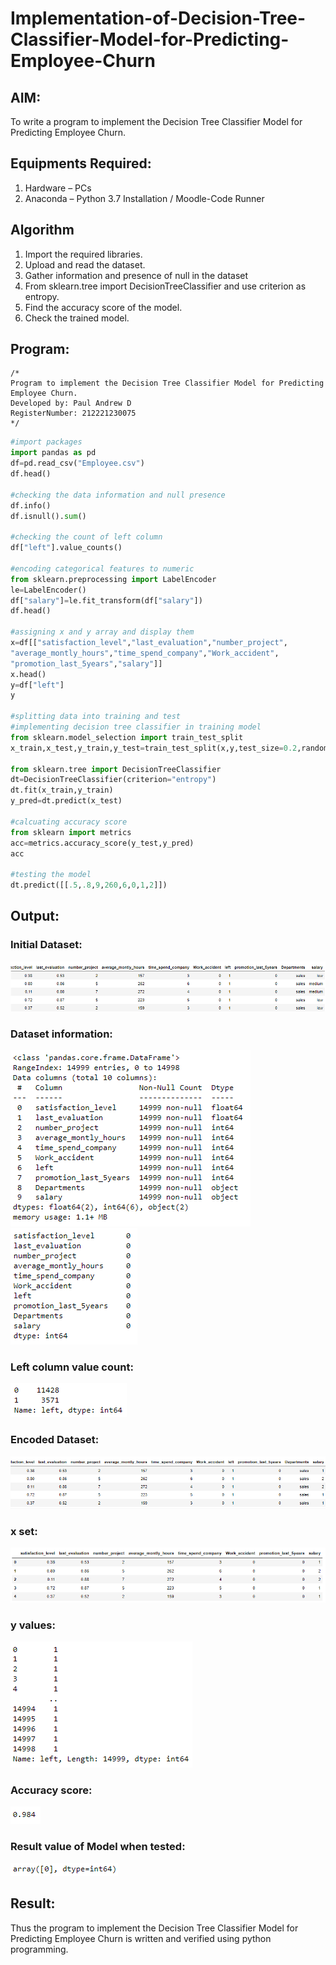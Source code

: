 # Implementation-of-Decision-Tree-Classifier-Model-for-Predicting-Employee-Churn

## AIM:
To write a program to implement the Decision Tree Classifier Model for Predicting Employee Churn.

## Equipments Required:
1. Hardware – PCs
2. Anaconda – Python 3.7 Installation / Moodle-Code Runner

## Algorithm
1. Import the required libraries.
2. Upload and read the dataset.
3. Gather information and presence of null in the dataset
4. From sklearn.tree import DecisionTreeClassifier and use criterion as entropy.
5. Find the accuracy score of the model.
6. Check the trained model.
## Program:
```
/*
Program to implement the Decision Tree Classifier Model for Predicting Employee Churn.
Developed by: Paul Andrew D
RegisterNumber: 212221230075
*/
```
```python
#import packages
import pandas as pd
df=pd.read_csv("Employee.csv")
df.head()

#checking the data information and null presence
df.info()
df.isnull().sum()

#checking the count of left column
df["left"].value_counts()

#encoding categorical features to numeric
from sklearn.preprocessing import LabelEncoder
le=LabelEncoder()
df["salary"]=le.fit_transform(df["salary"])
df.head()

#assigning x and y array and display them
x=df[["satisfaction_level","last_evaluation","number_project",
"average_montly_hours","time_spend_company","Work_accident",
"promotion_last_5years","salary"]]
x.head()
y=df["left"]
y

#splitting data into training and test
#implementing decision tree classifier in training model
from sklearn.model_selection import train_test_split
x_train,x_test,y_train,y_test=train_test_split(x,y,test_size=0.2,random_state=100)

from sklearn.tree import DecisionTreeClassifier
dt=DecisionTreeClassifier(criterion="entropy")
dt.fit(x_train,y_train)
y_pred=dt.predict(x_test)

#calcuating accuracy score
from sklearn import metrics
acc=metrics.accuracy_score(y_test,y_pred)
acc

#testing the model
dt.predict([[.5,.8,9,260,6,0,1,2]])
```

## Output:
### Initial Dataset:
![](o1.png)
### Dataset information:
![](o2.png)
![](o3.png)
### Left column value count:
![](o4.png)
### Encoded Dataset:
![](o5.png)
### x set:
![](o6.png)
### y values:
![](o7.png)
### Accuracy score:
![](o8.png)
### Result value of Model when tested:
![](o9.png)


## Result:
Thus the program to implement the  Decision Tree Classifier Model for Predicting Employee Churn is written and verified using python programming.
